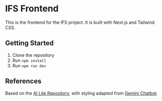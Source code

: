 # IFS Frontend

This is the frontend for the IFS project. It is built with Next.js and Tailwind CSS.

## Getting Started

1. Clone the repository
2. Run `npm install`
3. Run `npm run dev`

## References

Based on the [AI Lite Repository](https://github.com/mattjared/nextjs-ai-lite), with styling adapted from [Gemini Chatbot](https://github.com/vercel-labs/gemini-chatbot).